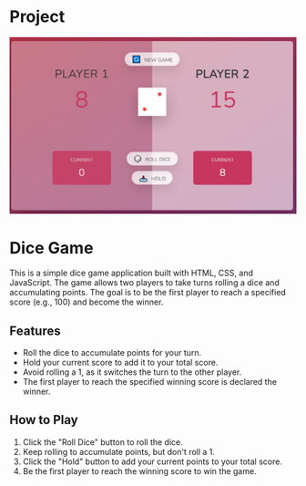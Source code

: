 # Project

![pigame](pigame.jpg)

# Dice Game

This is a simple dice game application built with HTML, CSS, and JavaScript. The game allows two players to take turns rolling a dice and accumulating points. The goal is to be the first player to reach a specified score (e.g., 100) and become the winner.

## Features

- Roll the dice to accumulate points for your turn.
- Hold your current score to add it to your total score.
- Avoid rolling a 1, as it switches the turn to the other player.
- The first player to reach the specified winning score is declared the winner.

## How to Play

1. Click the "Roll Dice" button to roll the dice.
2. Keep rolling to accumulate points, but don't roll a 1.
3. Click the "Hold" button to add your current points to your total score.
4. Be the first player to reach the winning score to win the game.

